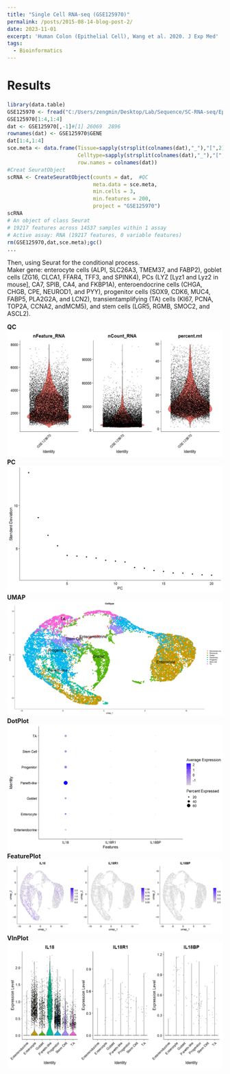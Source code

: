 ```yaml
---
title: "Single Cell RNA-seq (GSE125970)"
permalink: /posts/2015-08-14-blog-post-2/
date: 2023-11-01
excerpt: 'Human Colon (Epithelial Cell), Wang et al. 2020. J Exp Med'
tags:
  - Bioinformatics
---
```


Results
======

```R
library(data.table)
GSE125970 <- fread("C:/Users/zengmin/Desktop/Lab/Sequence/SC-RNA-seq/Epithelial-GSE125970-Human/Raw/GSE125970_raw_UMIcounts.txt.gz")
GSE125970[1:4,1:4]
dat <- GSE125970[,-1]#[1] 26069  2896
rownames(dat) <- GSE125970$GENE
dat[1:4,1:4]
sce.meta <- data.frame(Tissue=sapply(strsplit(colnames(dat),"_"),"[",2),
                       Celltype=sapply(strsplit(colnames(dat),"_"),"[",3),
                       row.names = colnames(dat))
#Creat SeuratObject
scRNA <- CreateSeuratObject(counts = dat,  #QC
                            meta.data = sce.meta,
                            min.cells = 3, 
                            min.features = 200, 
                            project = "GSE125970")
scRNA
# An object of class Seurat 
# 19217 features across 14537 samples within 1 assay 
# Active assay: RNA (19217 features, 0 variable features)
rm(GSE125970,dat,sce.meta);gc()
...
```

Then, using Seurat for the conditional process.<br/>
Maker gene: enterocyte cells (ALPI, SLC26A3, TMEM37, and FABP2), goblet cells (ZG16, CLCA1, FFAR4, TFF3, and SPINK4), PCs (LYZ [Lyz1 and Lyz2 in mouse], CA7, SPIB, CA4, and FKBP1A), enteroendocrine cells (CHGA, CHGB, CPE, NEUROD1, and PYY), progenitor cells (SOX9, CDK6, MUC4, FABP5, PLA2G2A, and LCN2), transientamplifying (TA) cells (KI67, PCNA, TOP2A, CCNA2, andMCM5), and stem cells (LGR5, RGMB, SMOC2, and ASCL2).<br/>

**QC** <img src="/images/125970-QC.png"><br/>
**PC** <img src="/images/125970-pc.png"><br/>
**UMAP** <img src="/images/125970-uma3.png"><br/>
**DotPlot** <img src="/images/125970-DotPlot.png"><br/>
**FeaturePlot** <img src="/images/125970-IL18-feature.png"><br/>
**VlnPlot** <img src="/images/125970VlnPlot.png"><br/>
